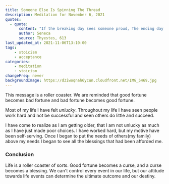 ```yaml
---
title: Someone Else Is Spinning The Thread
description: Meditation for November 6, 2021
quotes: 
  - quote:
      content: "If the breaking day sees someone proud, The ending day sees them brought low. No one should put too much trust in triumph, No one should give up hope of trials improving. Clotho mixes one with the other and stops Fortune from resting, spinning every fate around. No one has had so much divine favor That they could guarantee themselves tomorrow. God keeps our lives hurtling on, Spinning in a whirlwind."
      author: Seneca
      source: Thyestes, 613
last_updated_at: 2021-11-06T13:10:00
tags:
    - stoicism
    - acceptance
categories:
    - meditation
    - stoicism
changeFreq: never
backgroundImage: https://d3iwoqnah6ycun.cloudfront.net/IMG_5469.jpg
---
```


This message is a roller coaster. We are reminded that good fortune becomes bad fortune and bad fortune becomes good 
fortune. 

Most of my life I have felt *unlucky*. Throughout my life I have seen people work hard and not be successful and seen 
others do little and succeed.

I have come to realize as I am getting older, that I am not unlucky as much as I have just made poor choices. I have 
worked hard, but my motive have been self-serving. Once I began to put the needs of others(my family) above my needs I 
began to see all the blessings that had been afforded me.   

### Conclusion

Life is a roller coaster of sorts. Good fortune becomes a curse, and a curse becomes a blessing. We can't control every 
event in our life, but our attitude towards life events can determine the ultimate outcome and our destiny.
